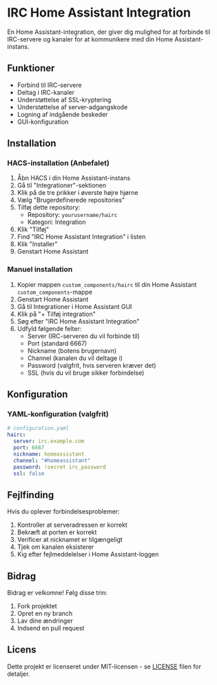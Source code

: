 # IRC Home Assistant Integration

En Home Assistant-integration, der giver dig mulighed for at forbinde til IRC-servere og kanaler for at kommunikere med din Home Assistant-instans.

## Funktioner

- Forbind til IRC-servere
- Deltag i IRC-kanaler
- Understøttelse af SSL-kryptering
- Understøttelse af server-adgangskode
- Logning af indgående beskeder
- GUI-konfiguration

## Installation

### HACS-installation (Anbefalet)

1. Åbn HACS i din Home Assistant-instans
2. Gå til "Integrationer"-sektionen
3. Klik på de tre prikker i øverste højre hjørne
4. Vælg "Brugerdefinerede repositories"
5. Tilføj dette repository:
   - Repository: `yourusername/hairc`
   - Kategori: Integration
6. Klik "Tilføj"
7. Find "IRC Home Assistant Integration" i listen
8. Klik "Installer"
9. Genstart Home Assistant

### Manuel installation

1. Kopier mappen `custom_components/hairc` til din Home Assistant `custom_components`-mappe
2. Genstart Home Assistant
3. Gå til Integrationer i Home Assistant GUI
4. Klik på "+ Tilføj integration"
5. Søg efter "IRC Home Assistant Integration"
6. Udfyld følgende felter:
   - Server (IRC-serveren du vil forbinde til)
   - Port (standard 6667)
   - Nickname (botens brugernavn)
   - Channel (kanalen du vil deltage i)
   - Password (valgfrit, hvis serveren kræver det)
   - SSL (hvis du vil bruge sikker forbindelse)

## Konfiguration

### YAML-konfiguration (valgfrit)

```yaml
# configuration.yaml
hairc:
  server: irc.example.com
  port: 6667
  nickname: homeassistant
  channel: "#homeassistant"
  password: !secret irc_password
  ssl: false
```

## Fejlfinding

Hvis du oplever forbindelsesproblemer:

1. Kontroller at serveradressen er korrekt
2. Bekræft at porten er korrekt
3. Verificer at nicknamet er tilgængeligt
4. Tjek om kanalen eksisterer
5. Kig efter fejlmeddelelser i Home Assistant-loggen

## Bidrag

Bidrag er velkomne! Følg disse trin:

1. Fork projektet
2. Opret en ny branch
3. Lav dine ændringer
4. Indsend en pull request

## Licens

Dette projekt er licenseret under MIT-licensen - se [LICENSE](LICENSE) filen for detaljer. 
